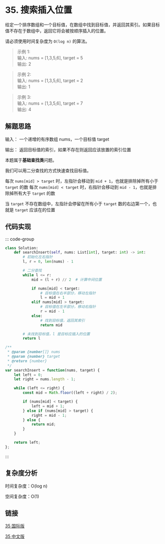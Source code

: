 # 35. 搜索插入位置 <Badge type="tip" text="Easy" />

给定一个排序数组和一个目标值，在数组中找到目标值，并返回其索引。如果目标值不存在于数组中，返回它将会被按顺序插入的位置。

请必须使用时间复杂度为 `O(log n)` 的算法。

>示例 1:  
输入: nums = [1,3,5,6], target = 5   
输出: 2

>示例 2:  
输入: nums = [1,3,5,6], target = 2   
输出: 1

>示例 3:  
输入: nums = [1,3,5,6], target = 7   
输出: 4

## 解题思路

输入： 一个递增的有序数组 nums，一个目标值 target

输出： 返回目标值的索引，如果不存在则返回应该放置的索引位置

本题属于**基础查找类**问题。

我们可以用二分查找的方式快速查找目标值。

每次 `nums[mid] > target` 时，左指针会移动到 `mid + 1`，也就是排除掉所有小于 `target` 的数
每次 `nums[mid] < target` 时，右指针会移动到 `mid - 1`，也就是排除掉所有大于 `target` 的数

当 `target` 不存在数组中，左指针会停留在所有小于 `target` 数的右边第一个，也就是 `target` 应该在的位置

## 代码实现

::: code-group

```python
class Solution:
    def searchInsert(self, nums: List[int], target: int) -> int:
        # 初始化左右指针
        l, r = 0, len(nums) - 1

        # 二分查找
        while l <= r:
            mid = (l + r) // 2  # 计算中间位置

            if nums[mid] < target:
                # 目标值在右半部分，移动左指针
                l = mid + 1
            elif nums[mid] > target:
                # 目标值在左半部分，移动右指针
                r = mid - 1
            else:
                # 找到目标值，返回其索引
                return mid

        # 未找到目标值，l 是目标应插入的位置
        return l
```

```javascript
/**
 * @param {number[]} nums
 * @param {number} target
 * @return {number}
 */
var searchInsert = function(nums, target) {
    let left = 0;
    let right = nums.length - 1;

    while (left <= right) {
        const mid = Math.floor((left + right) / 2);

        if (nums[mid] < target) {
            left = mid + 1;
        } else if (nums[mid] > target) {
            right = mid - 1;
        } else {
            return mid;
        }
    }

    return left;
};
```

:::

## 复杂度分析

时间复杂度：O(log n)

空间复杂度：O(1)

## 链接

[35 国际版](https://leetcode.com/problems/search-insert-position/description/)

[35 中文版](https://leetcode.cn/problems/search-insert-position/description/)
